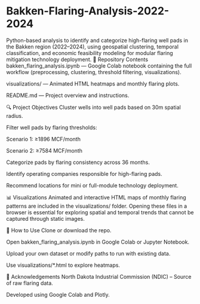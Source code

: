 # Bakken-Flaring-Analysis-2022-2024
Python-based analysis to identify and categorize high-flaring well pads in the Bakken region (2022–2024), using geospatial clustering, temporal classification, and economic feasibility modeling for modular flaring mitigation technology deployment.
📁 Repository Contents
bakken_flaring_analysis.ipynb — Google Colab notebook containing the full workflow (preprocessing, clustering, threshold filtering, visualizations).

visualizations/ — Animated HTML heatmaps and monthly flaring plots.

README.md — Project overview and instructions.

🔍 Project Objectives
Cluster wells into well pads based on 30m spatial radius.

Filter well pads by flaring thresholds:

Scenario 1: ≥1896 MCF/month

Scenario 2: ≥7584 MCF/month

Categorize pads by flaring consistency across 36 months.

Identify operating companies responsible for high-flaring pads.

Recommend locations for mini or full-module technology deployment.

📊 Visualizations
Animated and interactive HTML maps of monthly flaring patterns are included in the visualizations/ folder.
Opening these files in a browser is essential for exploring spatial and temporal trends that cannot be captured through static images.

🚀 How to Use
Clone or download the repo.

Open bakken_flaring_analysis.ipynb in Google Colab or Jupyter Notebook.

Upload your own dataset or modify paths to run with existing data.

Use visualizations/*.html to explore heatmaps.

🤝 Acknowledgements
North Dakota Industrial Commission (NDIC) – Source of raw flaring data.

Developed using Google Colab and Plotly.
